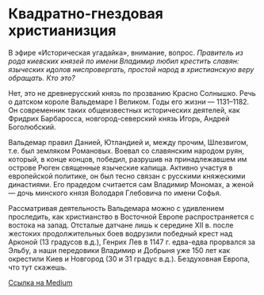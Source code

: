 # Квадратно-гнездовая христианизция

В эфире «Историческая угадайка», внимание, вопрос. *Правитель из рода киевских князей по имени Владимир любил крестить славян: языческих идолов ниспровергать, простой народ в христианскую веру обращать. Кто это?*

Нет, это не древнерусский князь по прозванию Красно Солнышко. Речь о датском короле Вальдемаре I Великом. Годы его жизни — 1131–1182. Он современник таких общеизвестных исторических деятелей, как Фридрих Барбаросса, новгород-северский князь Игорь, Андрей Боголюбский.

Вальдемар правил Данией, Ютландией и, между прочим, Шлезвигом, т.е. был земляком Романовых. Воевал со славянским народом руян, который, в конце концов, победил, разрушив на принадлежавшем им острове Рюген священные языческие капища. Активно участуя в европейской политике, он был тесно связан с русскими княжескими династиями. Его прадедом считается сам Владимир Мономах, а женой — дочь минского князя Володаря Глебовича по имени Софья.

Рассматривая деятельность Вальдемара можно с удивлением проследить, как христианство в Восточной Европе распространяется с востока на запад. Отсталые датчане лишь к середине XII в. после жестоких продолжительных боев водрузили победный крест над Арконой (13 градусов в.д.), Генрих Лев в 1147 г. едва-едва прорвался за Эльбу, а наши передовики Владимир и Добрыня уже 150 лет как окрестили Киев и Новгород (30 и 31 градус в.д.). Бездуховная Европа, что тут скажешь.

[Ссылка на Medium](https://yababay.medium.com/%D0%BA%D0%B2%D0%B0%D0%B4%D1%80%D0%B0%D1%82%D0%BD%D0%BE-%D0%B3%D0%BD%D0%B5%D0%B7%D0%B4%D0%BE%D0%B2%D0%B0%D1%8F-%D1%85%D1%80%D0%B8%D1%81%D1%82%D0%B8%D0%B0%D0%BD%D0%B8%D0%B7%D1%86%D0%B8%D1%8F-%D0%B8%D1%81%D1%82%D0%BE%D1%80%D0%B8%D1%87%D0%B5%D1%81%D0%BA%D0%B0%D1%8F-%D1%83%D0%B3%D0%B0%D0%B4%D0%B0%D0%B9%D0%BA%D0%B0-%D0%B2%D1%8B%D0%BF%D1%83%D1%81%D0%BA-4-93da2bd1913e)

